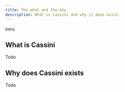 ```yaml
---
title: The what and the why
description: What is Cassini and why it does exist.
---
```


Intro

## What is Cassini

Todo

## Why does Cassini exists

Todo
